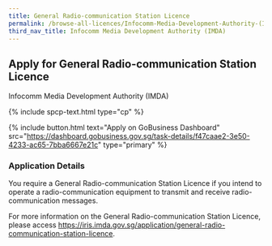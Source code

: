 ```yaml
---
title: General Radio-communication Station Licence
permalink: /browse-all-licences/Infocomm-Media-Development-Authority-(IMDA)/General-Radio-communication-Station-Licence
third_nav_title: Infocomm Media Development Authority (IMDA)
---
```


## Apply for General Radio-communication Station Licence

Infocomm Media Development Authority (IMDA)

{% include spcp-text.html type="cp" %}

{% include button.html text="Apply on GoBusiness Dashboard" src="https://dashboard.gobusiness.gov.sg/task-details/f47caae2-3e50-4233-ac65-7bba6667e21c" type="primary" %}

<H3>Application Details</H3>

<p>You require a General Radio-communication Station Licence if you intend to operate a radio-communication equipment to transmit and receive radio-communication messages.
</p><p>
For more information on the General Radio-communication Station Licence, please access <a href="https://iris.imda.gov.sg/application/general-radio-communication-station-licence">https://iris.imda.gov.sg/application/general-radio-communication-station-licence</a>.
</p>

